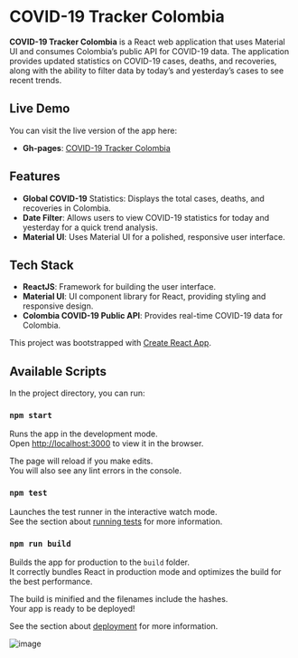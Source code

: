 # COVID-19 Tracker Colombia
**COVID-19 Tracker Colombia** is a React web application that uses Material UI and consumes Colombia’s public API for COVID-19 data. The application provides updated statistics on COVID-19 cases, deaths, and recoveries, along with the ability to filter data by today’s and yesterday’s cases to see recent trends.

## Live Demo
You can visit the live version of the app here:
-   **Gh-pages**: [COVID-19 Tracker Colombia](https://cachaucanes.github.io/Softimus-covid-19/)

## Features
- **Global COVID-19** Statistics: Displays the total cases, deaths, and recoveries in Colombia.
- **Date Filter**: Allows users to view COVID-19 statistics for today and yesterday for a quick trend analysis.
- **Material UI**: Uses Material UI for a polished, responsive user interface.

## Tech Stack
- **ReactJS**: Framework for building the user interface.
- **Material UI**: UI component library for React, providing styling and responsive design.
- **Colombia COVID-19 Public API**: Provides real-time COVID-19 data for Colombia.

This project was bootstrapped with [Create React App](https://github.com/facebook/create-react-app).

## Available Scripts

In the project directory, you can run:

### `npm start`

Runs the app in the development mode.<br />
Open [http://localhost:3000](http://localhost:3000) to view it in the browser.

The page will reload if you make edits.<br />
You will also see any lint errors in the console.

### `npm test`

Launches the test runner in the interactive watch mode.<br />
See the section about [running tests](https://facebook.github.io/create-react-app/docs/running-tests) for more information.

### `npm run build`

Builds the app for production to the `build` folder.<br />
It correctly bundles React in production mode and optimizes the build for the best performance.

The build is minified and the filenames include the hashes.<br />
Your app is ready to be deployed!

See the section about [deployment](https://facebook.github.io/create-react-app/docs/deployment) for more information.

![image](https://github.com/user-attachments/assets/15f8c5c8-2404-49ef-9589-933229aee52d)

